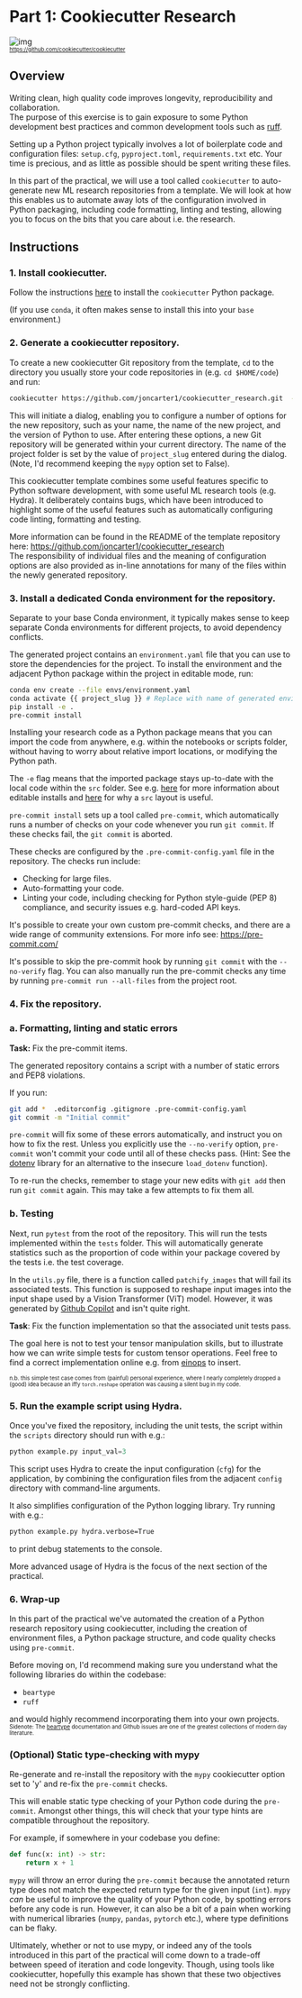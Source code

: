 # Part 1: Cookiecutter Research
![img](https://raw.githubusercontent.com/cookiecutter/cookiecutter/3ac078356adf5a1a72042dfe72ebfa4a9cd5ef38/logo/cookiecutter_medium.png)
<sub><sup></br>https://github.com/cookiecutter/cookiecutter</sup></sub>
## Overview
Writing clean, high quality code improves longevity, reproducibility and collaboration.</br>
The purpose of this exercise is to gain exposure to some Python development best practices and common development tools such as [ruff](https://docs.astral.sh/ruff).

Setting up a Python project typically involves a lot of boilerplate code and configuration files: `setup.cfg`, `pyproject.toml`, `requirements.txt` etc. Your time is precious, and as little as possible should be spent writing these files.

In this part of the practical, we will use a tool called `cookiecutter` to auto-generate new ML research repositories from a template. We will look at how this enables us to automate away lots of the configuration involved in Python packaging, including code formatting, linting and testing, allowing you to focus on the bits that you care about i.e. the research.

## Instructions

### 1. Install cookiecutter.
Follow the instructions [here](https://cookiecutter.readthedocs.io/en/stable/installation.html) to install the `cookiecutter` Python package.

(If you use `conda`, it often makes sense to install this into your `base` environment.)

### 2. Generate a cookiecutter repository.
To create a new cookiecutter Git repository from the template, `cd` to the directory you usually store your code repositories in (e.g. `cd $HOME/code`) and run:
```bash
cookiecutter https://github.com/joncarter1/cookiecutter_research.git  --checkout deliberate-bugs
```
This will initiate a dialog, enabling you to configure a number of options for the new repository, such as your name, the name of the new project, and the version of Python to use. After entering these options, a new Git repository will be generated within your current directory. The name of the project folder is set by the value of `project_slug` entered during the dialog. (Note, I'd recommend keeping the `mypy` option set to False).

This cookiecutter template combines some useful features specific to Python software development, with some useful ML research tools (e.g. Hydra). It deliberately contains bugs, which have been introduced to highlight some of the useful features such as automatically configuring code linting, formatting and testing.</br>

More information can be found in the README of the template repository here:
https://github.com/joncarter1/cookiecutter_research
</br>The responsibility of individual files and the meaning of configuration options are also provided as in-line annotations for many of the files within the newly generated repository.

### 3. Install a dedicated Conda environment for the repository.
Separate to your base Conda environment, it typically makes sense to keep separate Conda environments for different projects, to avoid dependency conflicts.

The generated project contains an `environment.yaml` file that you can use to store the dependencies for the project. To install the environment and the adjacent Python package within the project in editable mode, run:
```bash
conda env create --file envs/environment.yaml
conda activate {{ project_slug }} # Replace with name of generated environment
pip install -e .
pre-commit install
```

Installing your research code as a Python package means that you can import the code from anywhere, e.g. within the notebooks or scripts folder, without having to worry about relative import locations, or modifying the Python path.

The `-e` flag means that the imported package stays up-to-date with the local code within the `src` folder.
See e.g. [here](https://stackoverflow.com/questions/35064426/when-would-the-e-editable-option-be-useful-with-pip-install) for more information about editable installs and [here](https://packaging.python.org/en/latest/discussions/src-layout-vs-flat-layout/) for why a `src` layout is useful.

`pre-commit install` sets up a tool called `pre-commit`, which automatically runs a number of checks on your code whenever you run `git commit`. If these checks fail, the `git commit` is aborted.

These checks are configured by the `.pre-commit-config.yaml` file in the repository. The checks run include:
- Checking for large files.
- Auto-formatting your code.
- Linting your code, including checking for Python style-guide (PEP 8) compliance, and security issues e.g. hard-coded API keys.

It's possible to create your own custom pre-commit checks, and there are a wide range of community extensions. For more info see: https://pre-commit.com/

It's possible to skip the pre-commit hook by running `git commit` with the `--no-verify` flag. You can also manually run the pre-commit checks any time by running `pre-commit run --all-files` from the project root.

### 4. Fix the repository.
### a. Formatting, linting and static errors
**Task:** Fix the pre-commit items.

The generated repository contains a script with a number of static errors and PEP8 violations.

If you run:
```bash
git add *  .editorconfig .gitignore .pre-commit-config.yaml
git commit -m "Initial commit"
```
`pre-commit` will fix some of these errors automatically, and instruct you on how to fix the rest. Unless you explicitly use the `--no-verify` option, `pre-commit` won't commit your code until all of these checks pass. (Hint: See the [dotenv](https://pypi.org/project/python-dotenv/#getting-started) library for an alternative to the insecure `load_dotenv` function).

To re-run the checks, remember to stage your new edits with `git add` then run `git commit` again. This may take a few attempts to fix them all.

### b. Testing
Next, run `pytest` from the root of the repository. This will run the tests implemented within the `tests` folder. This will automatically generate statistics such as the proportion of code within your package covered by the tests i.e. the test coverage.

In the `utils.py` file, there is a function called `patchify_images` that will fail its associated tests. This function is supposed to reshape input images into the input shape used by a Vision Transformer (ViT) model. However, it was generated by [Github Copilot](https://github.com/features/copilot) and isn't quite right.

**Task**: Fix the function implementation so that the associated unit tests pass.

The goal here is not to test your tensor manipulation skills, but to illustrate how we can write simple tests for custom tensor operations. Feel free to find a correct implementation online e.g. from [einops](https://github.com/arogozhnikov/einops) to insert.

<sub><sup>n.b. this simple test case comes from (painful) personal experience, where I nearly completely dropped a (good) idea because an iffy `torch.reshape` operation was causing a silent bug in my code.</sup></sub>

### 5. Run the example script using Hydra.
Once you've fixed the repository, including the unit tests, the script within the `scripts` directory should run with e.g.:
```python
python example.py input_val=3
```
This script uses Hydra to create the input configuration (`cfg`) for the application, by combining the configuration files from the adjacent `config` directory with command-line arguments.

It also simplifies configuration of the Python logging library. Try running with e.g.:
```bash
python example.py hydra.verbose=True
```
to print debug statements to the console.

More advanced usage of Hydra is the focus of the next section of the practical.

### 6. Wrap-up
In this part of the practical we've automated the creation of a Python research repository using cookiecutter, including the creation of environment files, a Python package structure, and code quality checks using `pre-commit`.

Before moving on, I'd recommend making sure you understand what the following libraries do within the codebase:
- `beartype`
- `ruff`

and would highly recommend incorporating them into your own projects.
</br><sub><sup>
Sidenote: The [beartype](https://github.com/beartype/beartype) documentation and Github issues are one of the greatest collections of modern day literature.</sup></sub>

### (Optional) Static type-checking with mypy
Re-generate and re-install the repository with the `mypy` cookiecutter option set to 'y' and re-fix the `pre-commit` checks.

This will enable static type checking of your Python code during the `pre-commit`. Amongst other things, this will check that your type hints are compatible throughout the repository.

For example, if somewhere in your codebase you define:
```python
def func(x: int) -> str:
    return x + 1
```
`mypy` will throw an error during the `pre-commit` because the annotated return type does not match the expected return type for the given input (`int`). `mypy` *can* be useful to improve the quality of your Python code, by spotting errors before any code is run. However, it can also be a bit of a pain when working with numerical libraries (`numpy`, `pandas`, `pytorch` etc.), where type definitions can be flaky.

Ultimately, whether or not to use mypy, or indeed any of the tools introduced in this part of the practical will come down to a trade-off between speed of iteration and code longevity. Though, using tools like cookiecutter, hopefully this example has shown that these two objectives need not be strongly conflicting.